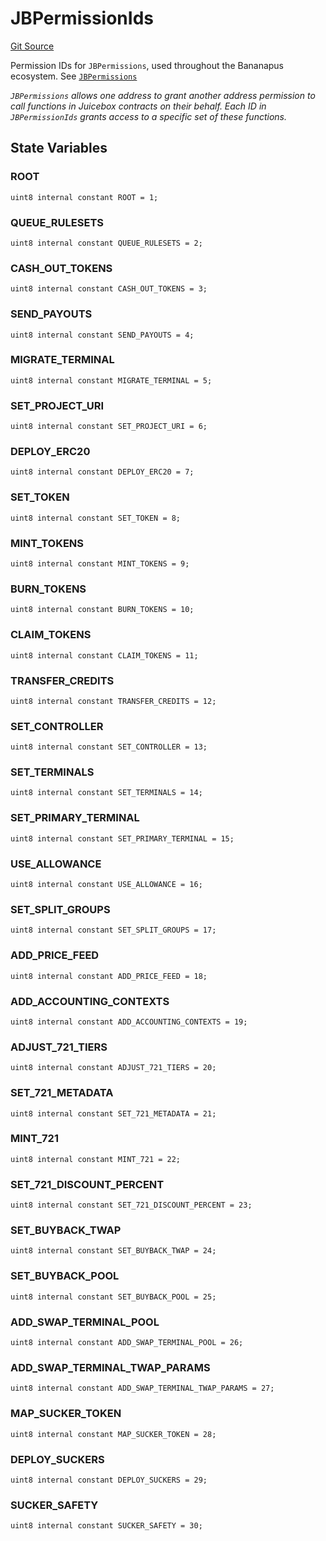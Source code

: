 # JBPermissionIds
[Git Source](https://github.com/Bananapus/nana-permission-ids/blob/974399902b3cfbcd70b9efc0018d50667b9fe0c7/src/JBPermissionIds.sol)

Permission IDs for `JBPermissions`, used throughout the Bananapus ecosystem. See
[`JBPermissions`](https://github.com/Bananapus/nana-core/blob/main/src/JBPermissions.sol)

*`JBPermissions` allows one address to grant another address permission to call functions in Juicebox contracts
on their behalf. Each ID in `JBPermissionIds` grants access to a specific set of these functions.*


## State Variables
### ROOT

```solidity
uint8 internal constant ROOT = 1;
```


### QUEUE_RULESETS

```solidity
uint8 internal constant QUEUE_RULESETS = 2;
```


### CASH_OUT_TOKENS

```solidity
uint8 internal constant CASH_OUT_TOKENS = 3;
```


### SEND_PAYOUTS

```solidity
uint8 internal constant SEND_PAYOUTS = 4;
```


### MIGRATE_TERMINAL

```solidity
uint8 internal constant MIGRATE_TERMINAL = 5;
```


### SET_PROJECT_URI

```solidity
uint8 internal constant SET_PROJECT_URI = 6;
```


### DEPLOY_ERC20

```solidity
uint8 internal constant DEPLOY_ERC20 = 7;
```


### SET_TOKEN

```solidity
uint8 internal constant SET_TOKEN = 8;
```


### MINT_TOKENS

```solidity
uint8 internal constant MINT_TOKENS = 9;
```


### BURN_TOKENS

```solidity
uint8 internal constant BURN_TOKENS = 10;
```


### CLAIM_TOKENS

```solidity
uint8 internal constant CLAIM_TOKENS = 11;
```


### TRANSFER_CREDITS

```solidity
uint8 internal constant TRANSFER_CREDITS = 12;
```


### SET_CONTROLLER

```solidity
uint8 internal constant SET_CONTROLLER = 13;
```


### SET_TERMINALS

```solidity
uint8 internal constant SET_TERMINALS = 14;
```


### SET_PRIMARY_TERMINAL

```solidity
uint8 internal constant SET_PRIMARY_TERMINAL = 15;
```


### USE_ALLOWANCE

```solidity
uint8 internal constant USE_ALLOWANCE = 16;
```


### SET_SPLIT_GROUPS

```solidity
uint8 internal constant SET_SPLIT_GROUPS = 17;
```


### ADD_PRICE_FEED

```solidity
uint8 internal constant ADD_PRICE_FEED = 18;
```


### ADD_ACCOUNTING_CONTEXTS

```solidity
uint8 internal constant ADD_ACCOUNTING_CONTEXTS = 19;
```


### ADJUST_721_TIERS

```solidity
uint8 internal constant ADJUST_721_TIERS = 20;
```


### SET_721_METADATA

```solidity
uint8 internal constant SET_721_METADATA = 21;
```


### MINT_721

```solidity
uint8 internal constant MINT_721 = 22;
```


### SET_721_DISCOUNT_PERCENT

```solidity
uint8 internal constant SET_721_DISCOUNT_PERCENT = 23;
```


### SET_BUYBACK_TWAP

```solidity
uint8 internal constant SET_BUYBACK_TWAP = 24;
```


### SET_BUYBACK_POOL

```solidity
uint8 internal constant SET_BUYBACK_POOL = 25;
```


### ADD_SWAP_TERMINAL_POOL

```solidity
uint8 internal constant ADD_SWAP_TERMINAL_POOL = 26;
```


### ADD_SWAP_TERMINAL_TWAP_PARAMS

```solidity
uint8 internal constant ADD_SWAP_TERMINAL_TWAP_PARAMS = 27;
```


### MAP_SUCKER_TOKEN

```solidity
uint8 internal constant MAP_SUCKER_TOKEN = 28;
```


### DEPLOY_SUCKERS

```solidity
uint8 internal constant DEPLOY_SUCKERS = 29;
```


### SUCKER_SAFETY

```solidity
uint8 internal constant SUCKER_SAFETY = 30;
```


